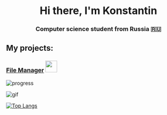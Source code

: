 <h1 align="center">Hi there, I'm Konstantin</h1>
<h3 align="center">Computer science student from Russia 🇷🇺</h3>

<h2 align="left">My projects:</h2>

<h3 align="left"><a href="https://github.com/demurelian/FileManager" target="_blank">File Manager</a> 
<img src="https://github.com/blackcater/blackcater/raw/main/images/Hi.gif" height="32"/></h3>

![progress](https://img.shields.io/badge/Progress-Done-green)

![gif](https://media.giphy.com/media/v1.Y2lkPTc5MGI3NjExMDc4MXBmbzFkY3p5MHpteHkxbXlpNWw0dTZvMHI0d2MyNzExZnhqaSZlcD12MV9pbnRlcm5hbF9naWZfYnlfaWQmY3Q9Zw/111qkWCRLqGBRsxa2D/source.gif)

[![Top Langs](https://github-readme-stats.vercel.app/api/top-langs/?username=demurelian)](https://github.com/demurelian/github-readme-stats)

<!--
**demurelian/demurelian** is a ✨ _special_ ✨ repository because its `README.md` (this file) appears on your GitHub profile.

Here are some ideas to get you started:

- 🔭 I’m currently working on ...
- 🌱 I’m currently learning ...
- 👯 I’m looking to collaborate on ...
- 🤔 I’m looking for help with ...
- 💬 Ask me about ...
- 📫 How to reach me: ...
- 😄 Pronouns: ...
- ⚡ Fun fact: ...
-->
